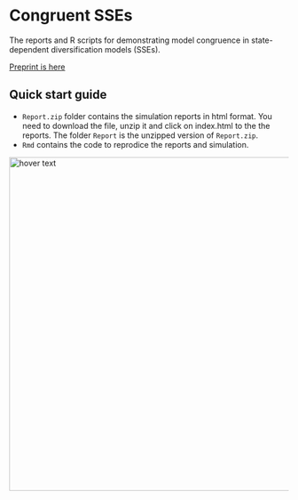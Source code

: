 # Congruent SSEs
 The reports and R scripts for demonstrating model congruence in state-dependent diversification models (SSEs).

[Preprint is here](https://www.biorxiv.org/content/10.1101/2022.07.04.498736v1)

## Quick start guide


 * `Report.zip` folder contains the simulation reports in html format. You need to download the file, unzip it and click on index.html to the the reports. The folder `Report` is the unzipped version of `Report.zip`.
 * `Rmd` contains the code to reprodice the reports and simulation.



 <p align="left">
  <img src="https://github.com/sergeitarasov/Congruent-SSE-CTMC/Fig_Class.png" width="600" title="hover text">
</p>  
